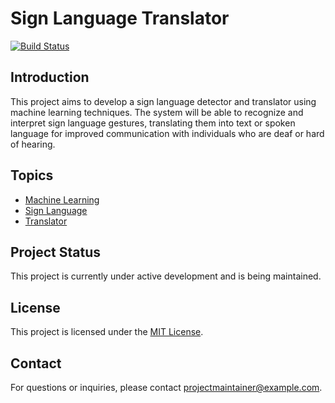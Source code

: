 # Sign Language Translator

[![Build Status](https://img.shields.io/travis/username/repository.svg)](https://travis-ci.org/username/repository)

## Introduction

This project aims to develop a sign language detector and translator using machine learning techniques. The system will be able to recognize and interpret sign language gestures, translating them into text or spoken language for improved communication with individuals who are deaf or hard of hearing.

## Topics

- [Machine Learning](#machine-learning)
- [Sign Language](#sign-language)
- [Translator](#translator)

## Project Status

This project is currently under active development and is being maintained.

## License

This project is licensed under the [MIT License](LICENSE).

## Contact

For questions or inquiries, please contact [projectmaintainer@example.com](mailto:projectmaintainer@example.com).

